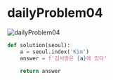 # dailyProblem04

![dailyProblem04](C:\Users\multicampus\TILimg\dailyProblem04.jpg)

```python
def solution(seoul):
    a = seoul.index('Kim')
    answer = f'김서방은 {a}에 있다'
    
    return answer
```

